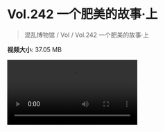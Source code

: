 # Vol.242 一个肥美的故事·上

> 混乱博物馆 / Vol / Vol.242 一个肥美的故事·上

**视频大小**: 37.05 MB

<div class="video"><video src="https://file.hsyhx.top/archive/242.mp4" controls preload>🤔 您的浏览器不支持 video 标签</video></div>